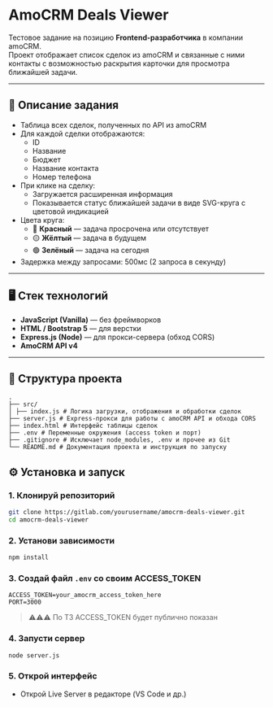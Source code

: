 # AmoCRM Deals Viewer

Тестовое задание на позицию **Frontend-разработчика** в компании amoCRM.  
Проект отображает список сделок из amoCRM и связанные с ними контакты с возможностью раскрытия карточки для просмотра ближайшей задачи.

---

## 📌 Описание задания

- Таблица всех сделок, полученных по API из amoCRM
- Для каждой сделки отображаются:
  - ID
  - Название
  - Бюджет
  - Название контакта
  - Номер телефона
- При клике на сделку:
  - Загружается расширенная информация
  - Показывается статус ближайшей задачи в виде SVG-круга с цветовой индикацией
- Цвета круга:
  - 🔴 **Красный** — задача просрочена или отсутствует
  - 🟡 **Жёлтый** — задача в будущем
  - 🟢 **Зелёный** — задача на сегодня
- Задержка между запросами: 500мс (2 запроса в секунду)

---

## 🖥 Стек технологий

- **JavaScript (Vanilla)** — без фреймворков
- **HTML / Bootstrap 5** — для верстки
- **Express.js (Node)** — для прокси-сервера (обход CORS)
- **AmoCRM API v4**

---

## 📁 Структура проекта

```
.
├── src/
│ ├── index.js # Логика загрузки, отображения и обработки сделок
├── server.js # Express-прокси для работы с amoCRM API и обхода CORS
├── index.html # Интерфейс таблицы сделок
├── .env # Переменные окружения (access token и порт)
├── .gitignore # Исключает node_modules, .env и прочее из Git
└── README.md # Документация проекта и инструкция по запуску
```

## ⚙️ Установка и запуск

### 1. Клонируй репозиторий

```bash
git clone https://gitlab.com/yourusername/amocrm-deals-viewer.git
cd amocrm-deals-viewer
```

### 2. Установи зависимости

```bash
npm install
```

### 3. Создай файл `.env` со своим ACCESS_TOKEN

```env
ACCESS_TOKEN=your_amocrm_access_token_here
PORT=3000
```

> ⚠️⚠️⚠️ По ТЗ ACCESS_TOKEN будет публично показан

### 4. Запусти сервер

```bash
node server.js
```

### 5. Открой интерфейс

- Открой Live Server в редакторе (VS Code и др.)
